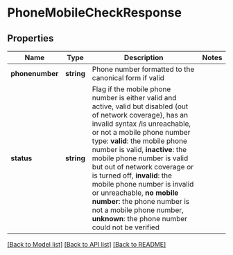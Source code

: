 # PhoneMobileCheckResponse

## Properties
Name | Type | Description | Notes
------------ | ------------- | ------------- | -------------
**phonenumber** | **string** | Phone number formatted to the canonical form if valid | 
**status** | **string** | Flag if the mobile phone number is either valid and active, valid but disabled (out of network coverage), has an invalid syntax /is unreachable, or not a mobile phone number type: **valid**: the mobile phone number is valid, **inactive**: the mobile phone number is valid but out of network coverage or is turned off, **invalid**: the mobile phone number is invalid or unreachable, **no mobile number**: the phone number is not a mobile phone number, **unknown**: the phone number could not be verified | 

[[Back to Model list]](../README.md#documentation-for-models) [[Back to API list]](../README.md#documentation-for-api-endpoints) [[Back to README]](../README.md)



